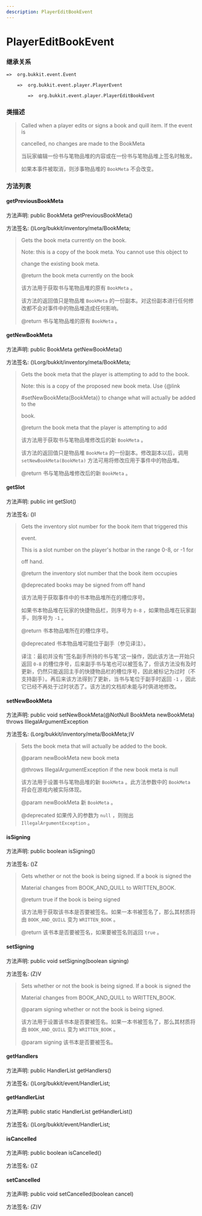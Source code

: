 ```yaml
---
description: PlayerEditBookEvent
---
```


# PlayerEditBookEvent

### 继承关系

    =>  org.bukkit.event.Event

        =>  org.bukkit.event.player.PlayerEvent

            =>  org.bukkit.event.player.PlayerEditBookEvent

### 类描述

> Called when a player edits or signs a book and quill item. If the event is
> 
> cancelled, no changes are made to the BookMeta
> 
> <p>
> 
> 当玩家编辑一份书与笔物品堆的内容或在一份书与笔物品堆上签名时触发。
> 
> 如果本事件被取消，则涉事物品堆的 `BookMeta` 不会改变。

### 方法列表

#### getPreviousBookMeta

方法声明: public BookMeta getPreviousBookMeta()

方法签名: ()Lorg/bukkit/inventory/meta/BookMeta;

> Gets the book meta currently on the book.
> 
> Note: this is a copy of the book meta. You cannot use this object to
> 
> change the existing book meta.
> 
> @return the book meta currently on the book
> 
> <p>
> 
> 该方法用于获取书与笔物品堆的原有 `BookMeta` 。
> 
> 该方法的返回值只是物品堆 `BookMeta` 的一份副本。对这份副本进行任何修改都不会对事件中的物品堆造成任何影响。
> 
> @return 书与笔物品堆的原有 `BookMeta` 。

#### getNewBookMeta

方法声明: public BookMeta getNewBookMeta()

方法签名: ()Lorg/bukkit/inventory/meta/BookMeta;

> Gets the book meta that the player is attempting to add to the book.
> 
> Note: this is a copy of the proposed new book meta. Use {@link
> 
> #setNewBookMeta(BookMeta)} to change what will actually be added to the
> 
> book.
> 
> @return the book meta that the player is attempting to add
> 
> <p>
> 
> 该方法用于获取书与笔物品堆修改后的新 `BookMeta` 。
> 
> 该方法的返回值只是物品堆 `BookMeta` 的一份副本。修改副本以后，调用 `setNewBookMeta(BookMeta)` 方法可用将修改应用于事件中的物品堆。
> 
> @return 书与笔物品堆修改后的新 `BookMeta` 。

#### getSlot

方法声明: public int getSlot()

方法签名: ()I

> Gets the inventory slot number for the book item that triggered this
> 
> event.
> 
> This is a slot number on the player's hotbar in the range 0-8, or -1 for
> 
> off hand.
> 
> @return the inventory slot number that the book item occupies
> 
> @deprecated books may be signed from off hand
> 
> <p>
> 
> 该方法用于获取事件中的书本物品堆所在的槽位序号。
> 
> 如果书本物品堆在玩家的快捷物品栏，则序号为 `0-8` ，如果物品堆在玩家副手，则序号为 `-1` 。
> 
> @return 书本物品堆所在的槽位序号。
> 
> @deprecated 书本物品堆可能位于副手（参见译注）。
> 
> <p>
> 
> 译注：最初并没有“签名副手所持的书与笔”这一操作，因此该方法一开始只返回 `0-8` 的槽位序号，后来副手书与笔也可以被签名了，但该方法没有及时更新，仍然只能返回主手的快捷物品栏的槽位序号，因此被标记为过时（不支持副手）。再后来该方法得到了更新，当书与笔位于副手时返回 `-1` ，因此它已经不再处于过时状态了。该方法的文档却未能与时俱进地修改。

#### setNewBookMeta

方法声明: public void setNewBookMeta(@NotNull BookMeta newBookMeta) throws IllegalArgumentException

方法签名: (Lorg/bukkit/inventory/meta/BookMeta;)V

> Sets the book meta that will actually be added to the book.
> 
> @param newBookMeta new book meta
> 
> @throws IllegalArgumentException if the new book meta is null
> 
> <p>
> 
> 该方法用于设置书与笔物品堆的新 `BookMeta` 。此方法参数中的 `BookMeta` 将会在游戏内被实际体现。
> 
> @param newBookMeta 新 `BookMeta` 。
> 
> @deprecated 如果传入的参数为 `null` ，则抛出 `IllegalArgumentException` 。

#### isSigning

方法声明: public boolean isSigning()

方法签名: ()Z

> Gets whether or not the book is being signed. If a book is signed the
> 
> Material changes from BOOK_AND_QUILL to WRITTEN_BOOK.
> 
> @return true if the book is being signed
> 
> <p>
> 
> 该方法用于获取该书本是否要被签名。如果一本书被签名了，那么其材质将由 `BOOK_AND_QUILL` 变为 `WRITTEN_BOOK` 。
> 
> @return 该书本是否要被签名，如果要被签名则返回 `true` 。

#### setSigning

方法声明: public void setSigning(boolean signing)

方法签名: (Z)V

> Sets whether or not the book is being signed. If a book is signed the
> 
> Material changes from BOOK_AND_QUILL to WRITTEN_BOOK.
> 
> @param signing whether or not the book is being signed.
> 
> <p>
> 
> 该方法用于设置该书本是否要被签名。如果一本书被签名了，那么其材质将由 `BOOK_AND_QUILL` 变为 `WRITTEN_BOOK` 。
> 
> @param signing 该书本是否要被签名。

#### getHandlers

方法声明: public HandlerList getHandlers()

方法签名: ()Lorg/bukkit/event/HandlerList;

#### getHandlerList

方法声明: public static HandlerList getHandlerList()

方法签名: ()Lorg/bukkit/event/HandlerList;

#### isCancelled

方法声明: public boolean isCancelled()

方法签名: ()Z

#### setCancelled

方法声明: public void setCancelled(boolean cancel)

方法签名: (Z)V